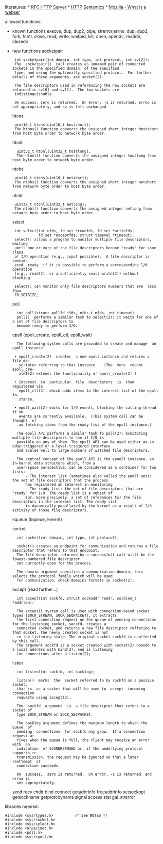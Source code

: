 literatures:
    * [RFC HTTP Server](https://datatracker.ietf.org/doc/html/rfc2616#autoid-1)
    * [HTTP Semantics](https://httpwg.org/specs/rfc9110.html)
    * [Mozilla - What is a webser](https://developer.mozilla.org/en-US/docs/Learn/Common_questions/Web_mechanics/What_is_a_web_server)


allowed functions:
- known functions
    execve, dup, dup2, pipe, strerror,errno, dup, dup2, fork, fcntl, close, read, write, waitpid, kill,
    open, opendir, readdir, closedir

- new functions 
    socketpair

       int socketpair(int domain, int type, int protocol, int sv[2]);
       The  socketpair()  call creates an unnamed pair of connected sockets in the specified domain, of the specified
       type, and using the optionally specified protocol.  For further details of these arguments, see socket(2).

       The file descriptors used in referencing the new sockets are returned in sv[0] and sv[1].  The two sockets are
       indistinguishable.

       On success, zero is returned.  On error, -1 is returned, errno is set appropriately, and sv is left unchanged
    htons

       uint16_t htons(uint16_t hostshort);
       The htons() function converts the unsigned short integer hostshort from host byte order to network byte order.
    htonl

        uint32_t htonl(uint32_t hostlong);
        The htonl() function converts the unsigned integer hostlong from host byte order to network byte order.
    ntohs

       uint16_t ntohs(uint16_t netshort);
       The ntohs() function converts the unsigned short integer netshort from network byte order to host byte order.
    ntohl

       uint32_t ntohl(uint32_t netlong);
       The ntohl() function converts the unsigned integer netlong from network byte order to host byte order.
    select
    
       int select(int nfds, fd_set *readfds, fd_set *writefds,
                  fd_set *exceptfds, struct timeval *timeout);
       select() allows a program to monitor multiple file descriptors, waiting
       until one or more of the file descriptors become "ready" for some class
       of I/O operation (e.g., input possible).  A file descriptor is  consid‐
       ered  ready  if it is possible to perform a corresponding I/O operation
       (e.g., read(2), or a sufficiently small write(2)) without blocking.

       select() can monitor only file descriptors numbers that are  less  than
       FD_SETSIZE; 
    poll

        int poll(struct pollfd *fds, nfds_t nfds, int timeout)
        poll()  performs a similar task to select(2): it waits for one of a set of file descriptors to
        become ready to perform I/O.
    epoll (epoll_create, epoll_ctl, epoll_wait)
        
        The following system calls are provided to create and manage  an  epoll instance:

       • epoll_create(2)  creates  a new epoll instance and returns a file de‐
         scriptor referring to that instance.   (The  more  recent  epoll_cre‐
         ate1(2) extends the functionality of epoll_create(2).)

       • Interest  in  particular  file  descriptors  is  then  registered via
         epoll_ctl(2), which adds items to the interest list of the epoll  in‐
         stance.

       • epoll_wait(2) waits for I/O events, blocking the calling thread if no
         events are currently available.  (This system call can be thought  of
         as fetching items from the ready list of the epoll instance.)

        The epoll API performs a similar task to poll(2): monitoring multiple file descriptors to see if I/O is 
        possible on any of them. The epoll API can be used either as an edge-triggered or a level-triggered interface 
        and scales well to large numbers of watched file descriptors.
        
        The central concept of the epoll API is the epooll instance, an in-kernel data structure which, from a
        user-space perspective, can be considered as a container for two lists:
            - The interest list (sometimes also called the epoll set): the set of file descriptors that the process 
            has registered an interest in monitoring
            - The ready list: the set of file descriptors that are "ready" for I/O. The ready list is a subset of 
            (or, more precisely, a set of references to) the file descriptors in the interest list. The ready list
            is dynamically popullated by the kernel as a result of I/O activity on those file descriptors.
    kqueue (kqueue, kevent)

        
    socket

        int socket(int domain, int type, int protocol);
        
        socket() creates an endpoint for communication and returns a file descriptor that refers to that endpoint.
        The file descriptor returned by a successfull call willl be the lowest-numbered file descriptor 
        not currently open for the process.

        The domain argument specifies a communication domain; this selects the protocol family which will be used
        for communication. check domains formats in socket(2);
    accept (read further...)
        
        int accept(int sockfd, struct sockaddr *addr, socklen_t *addrlen);
    
        The accept() system call is used with connection-based socket types (SOCK_STREAM, SOCK_SEQPACKET). It extracts
        the first connection request on the queue of pending connections for the listening socket, sockfd, creates a
        connected socket, and returns a new file descriptor reffering to that socket. The newly created socket is not
        in the listening state. The original socket sockfd is unaffected by this call.
        The argument sockfd is a socket created with socket(2) boundd to a local address with bind(2), and is listening
        for connections after a listen(2);
    listen

        int listen(int sockfd, int backlog);

        listen()  marks  the  socket referred to by sockfd as a passive socket,
        that is, as a socket that will be used to  accept  incoming  connection
        requests using accept(2).

        The  sockfd  argument  is  a file descriptor that refers to a socket of
        type SOCK_STREAM or SOCK_SEQPACKET.

        The backlog argument defines the maximum length to which the  queue  of
        pending  connections  for sockfd may grow.  If a connection request ar‐
        rives when the queue is full, the client may receive an error  with  an
        indication  of ECONNREFUSED or, if the underlying protocol supports re‐
        transmission, the request may be ignored so that a later  reattempt  at
        connection succeeds.

        On  success,  zero is returned.  On error, -1 is returned, and errno is
        set appropriately.

    send
    recv
    chdir
    bind
    connect
    getaddrinfo
    freeaddrinfo
    setsockopt
    getsockname
    getprotobyname
    signal
    access
    stat
    gai_strerror
    
libraries needed:

    #include <sys/types.h>          /* See NOTES */
    #include <sys/socket.h>
    #include <sys/select.h>
    #include <arpa/inet.h>
    #include <poll.h>
    #include <sys/epoll.h>
